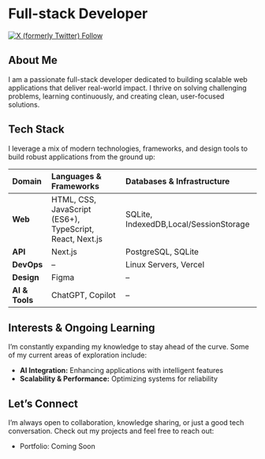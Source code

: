 # Full-stack Developer

[![X (formerly Twitter) Follow](https://img.shields.io/twitter/follow/gitthaka)](https://twitter.com/gitthaka)

## About Me

I am a passionate full-stack developer dedicated to building scalable web applications that deliver real-world impact. I thrive on solving challenging problems, learning continuously, and creating clean, user-focused solutions.

## Tech Stack

I leverage a mix of modern technologies, frameworks, and design tools to build robust applications from the ground up:

| **Domain**     | **Languages & Frameworks**                               | **Databases & Infrastructure**         |
| :------------- | :------------------------------------------------------- | :------------------------------------- |
| **Web**        | HTML, CSS, JavaScript (ES6+), TypeScript, React, Next.js | SQLite, IndexedDB,Local/SessionStorage |
| **API**        | Next.js                                                  | PostgreSQL, SQLite                     |
| **DevOps**     | –                                                        | Linux Servers, Vercel                  |
| **Design**     | Figma                                                    | –                                      |
| **AI & Tools** | ChatGPT, Copilot                                         | –                                      |

## Interests & Ongoing Learning

I’m constantly expanding my knowledge to stay ahead of the curve. Some of my current areas of exploration include:

- **AI Integration:** Enhancing applications with intelligent features
- **Scalability & Performance:** Optimizing systems for reliability

## Let’s Connect

I’m always open to collaboration, knowledge sharing, or just a good tech conversation. Check out my projects and feel free to reach out:

- Portfolio: Coming Soon
